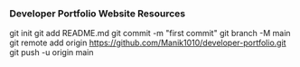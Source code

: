 ### Developer Portfolio Website Resources
git init
git add README.md
git commit -m "first commit"
git branch -M main
git remote add origin https://github.com/Manik1010/developer-portfolio.git
git push -u origin main